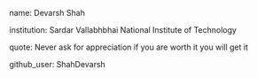 name: Devarsh Shah

institution: Sardar Vallabhbhai National Institute of Technology

quote: Never ask for appreciation if you are worth it you will get it

github_user: ShahDevarsh
